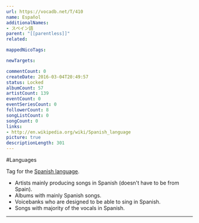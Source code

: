 ```yaml
---
url: https://vocadb.net/T/410
name: Español
additionalNames: 
- スペイン語
parent: "[[parentless]]"
related:

mappedNicoTags:

newTargets:

commentCount: 0
createDate: 2016-03-04T20:49:57
status: Locked
albumCount: 57
artistCount: 139
eventCount: 0
eventSeriesCount: 0
followerCount: 8
songListCount: 0
songCount: 0
links: 
- http://en.wikipedia.org/wiki/Spanish_language
picture: true
descriptionLength: 301
---
```


#Languages

Tag for the [Spanish language](http://en.wikipedia.org/wiki/Spanish_language).

- Artists mainly producing songs in Spanish (doesn't have to be from Spain).
- Albums with mainly Spanish songs.
- Voicebanks who are designed to be able to sing in Spanish.
- Songs with majority of the vocals in Spanish.

---

